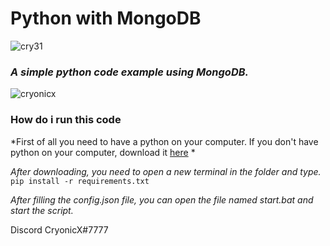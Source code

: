 # Python with MongoDB
![cry31](https://cdn.discordapp.com/attachments/846754982236782593/846904499020234822/745319947395137586.png)

### *A simple python code example using MongoDB.* 


![cryonicx](https://cdn.discordapp.com/attachments/839135788246630482/846913400507727912/unknown.png)


### How do i run this code

 *First of all you need to have a python on your computer. If you don't have python on your computer, download it [here](https://www.python.org/downloads/) *

 *After downloading, you need to open a new terminal in the folder and type.* ```pip install -r requirements.txt```

 *After filling the config.json file, you can open the file named start.bat and start the script.*

 Discord CryonicX#7777